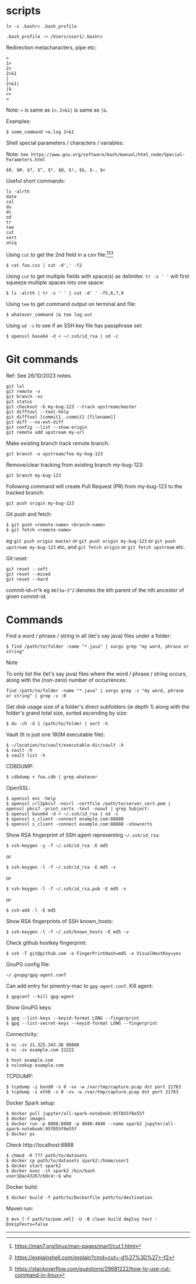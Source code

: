 # scripts

```
ln -s .bashrc .bash_profile
```

```
.bash_profile -> /Users/user1/.bashrc
```

Redirection metacharacters, pipe etc:
```
>
1>
2>
2>&1
|
2>&1|
|&
>>
<
```
Note: `>` is same as `1>`. `2>&1|` is same as `|&`.

Examples:
```
$ some_command >a.log 2>&1
```

Shell special parameters / characters / variables:

Note: `See https://www.gnu.org/software/bash/manual/html_node/Special-Parameters.html`
```
$0, $#, $?, $^, $*, $@, $!, $$, $-, $<
```

Useful short commands:
```
ls -alrth
date
cal
du
dc
od
tr
tee
cut
sort
uniq
```

Using `cut` to get the 2nd field in a csv file:[^1][^2][^3]
```
$ cat foo.csv | cut -d',' -f2
```

Using `cut` to get multiple fields with space(s) as delimiter. `tr -s ' '` will first squeeze multiple spaces into one space:
```
$ ls -alrth | tr -s ' ' | cut -d' ' -f5,6,7,9
```

Using `tee` to get command output on terminal and file:
```
$ whatever_command |& tee log.out
```

Using `od -c` to see if an SSH key file has passphrase set:
```
$ openssl base64 -d < ~/.ssh/id_rsa | od -c
```

# Git commands
Ref: See 26/10/2023 notes.
```
git lol
git remote -v
git branch -vv
git status
git checkout -b my-bug-123 --track upstream/master
git difftool --tool-help
git difftool [commit1..commit2 [filename]]
git diff --no-ext-diff
git config --list --show-origin
git remote add upstream my-url
```
Make existing branch track remote branch:
```
git branch -u upstream/foo my-bug-123
```
Remove/clear tracking from existing branch my-bug-123:
```
git branch my-bug-123
```
Following command will create Pull Request (PR) from my-bug-123 to the tracked branch:
```
git push origin my-bug-123
``` 

Git push and fetch:
```
$ git push <remote-name> <branch-name>
$ git fetch <remote-name>
```

eg `git push origin master` or `git push origin my-bug-123` or `git push upstream my-bug-123` etc, and `git fetch origin` or `git fetch upstream` etc.

Git reset:
```
git reset --soft
git reset --mixed
git reset --hard
```

commit-id~n^k eg `8673a~3^2` denotes the kth parent of the nth ancestor of given commit-id.

# Commands

Find a word / phrase / string in all (let's say java) files under a folder:
```
$ find /path/to/folder -name "*.java" | xargs grep "my word, phrase or string"
```
> [!NOTE]
> To only list the (let's say java) files where the word / phrase / string occurs, along with the (non-zero) number of occurrences:
> ```
> find /path/to/folder -name "*.java" | xargs grep -c "my word, phrase or string" | grep -v :0
> ```

Get disk usage size of a folder's direct subfolders (ie depth 1) along with the folder's grand total size, sorted ascending by size:
```
$ du -ch -d 1 /path/to/folder | sort -h
```

Vault (It is just one 180M executable file):
```
$ ~/location/to/vault/executable-dir/vault -h
$ vault -h
$ vault list -h
```

CDBDUMP:
```
$ cdbdump < foo.cdb | grep whatever
```

OpenSSL:
```
$ openssl enc -help
$ openssl crl2pkcs7 -nocrl -certfile /path/to/server_cert.pem | openssl pkcs7 -print_certs -text -noout | grep Subject:
$ openssl base64 -d < ~/.ssh/id_rsa | od -c
$ openssl s_client -connect example.com:88888
$ openssl s_client -connect example.com:88888 -showcerts
```

Show RSA fingerprint of SSH agent representing `~/.ssh/id_rsa`:
```
$ ssh-keygen -y -f ~/.ssh/id_rsa -E md5
```
or
```
$ ssh-keygen -l -f ~/.ssh/id_rsa -E md5 -v
```
or
```
$ ssh-keygen -l -f ~/.ssh/id_rsa.pub -E md5 -v
```
or
```
$ ssh-add -l -E md5
```

Show RSA fingerprints of SSH known\_hosts:
```
$ ssh-keygen -l -f ~/.ssh/known_hosts -E md5 -v
```

Check github hostkey fingerprint:
```
$ ssh -T git@github.com -o FingerPrintHash=md5 -o VisualHostKey=yes
```

GnuPG config file:
```
~/.gnupg/gpg-agent.conf
```
Can add entry for pinentry-mac to `gpg-agent.conf`.
Kill agent:
```
$ gpgconf --kill gpg-agent
```
Show GnuPG keys:
```
$ gpg --list-keys --keyid-format LONG --fingerprint
$ gpg --list-secret-keys --keyid-format LONG --fingerprint
```


Connectivity:
```
$ nc -zv 21.325.343.36 88888
$ nc -zv example.com 22222

$ host example.com
$ nslookup example.com
```

TCPDUMP:
```
$ tcpdump -i bond0 -s 0 -vv -w /var/tmp/capture.pcap dst port 21763
$ tcpdump -i eth0 -s 0 -vv -w /var/tmp/capture.pcap dst port 21763 
```

Docker Spark setup:
```
$ docker pull jupyter/all-spark-notebook:95f855f8e55f
$ docker images
$ docker run -p 8888:8888 -p 4040:4040 --name spark2 jupyter/all-spark-notebook:95f855f8e55f
$ docker ps
```
Check http://localhost:8888
```
$ chmod -R 777 path/to/datasets
$ docker cp path/to/datasets spark2:/home/user1
$ docker start spark2
$ docker exec -it spark2 /bin/bash
user1@ac43267cb8c4:~$ who
```

Docker build:
```
$ docker build -f path/to/Dockerfile path/to/destination
```

Maven run:
```
$ mvn [-f path/to/pom.xml] -U -B clean build deploy test -DskipTests=false
```

---

[^1]: https://man7.org/linux/man-pages/man1/cut.1.html
[^2]: https://explainshell.com/explain?cmd=cut+-d%27%3D%27+-f2
[^3]: https://stackoverflow.com/questions/29681222/how-to-use-cut-command-in-linux
